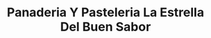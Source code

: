 ---
title: "Panaderia Y Pasteleria La Estrella Del Buen Sabor"
url: /san-miguel-zinacantepec/panaderia-y-pasteleria-la-estrella-del-buen-sabor/
shop: panadería
---